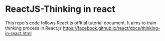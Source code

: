 # ReactJS-Thinking in react
This repo's code follows React.js offitial tutorial document.
It aims to train thinking process in React.js
https://facebook.github.io/react/docs/thinking-in-react.html
